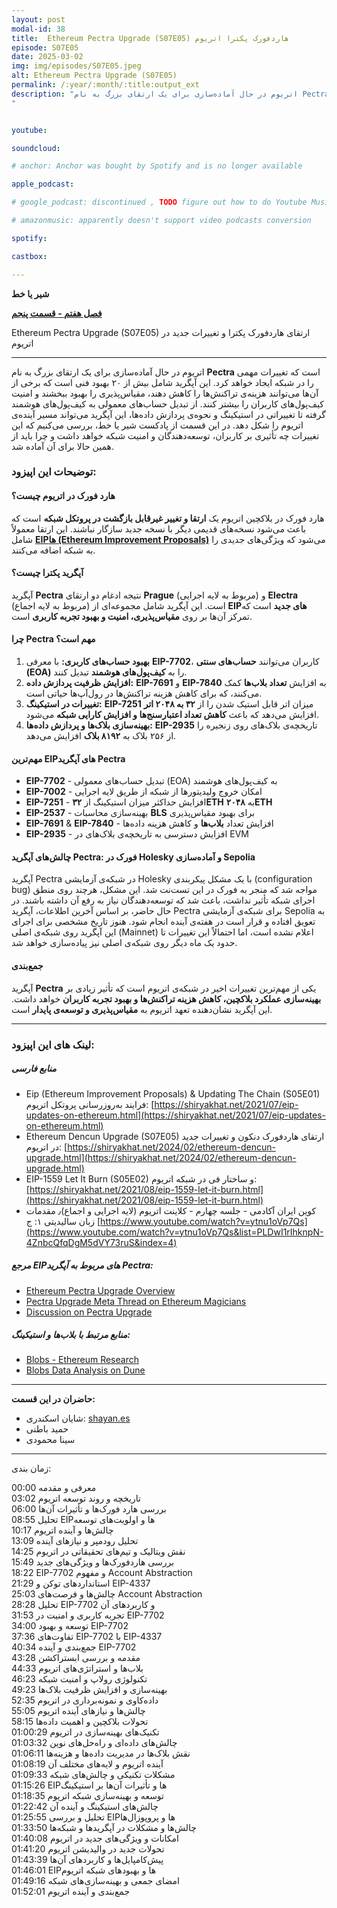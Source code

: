 ```yaml
---
layout: post
modal-id: 38
title:  Ethereum Pectra Upgrade (S07E05) هاردفورک پکترا اتریوم
episode: S07E05
date: 2025-03-02
img: img/episodes/S07E05.jpeg
alt: Ethereum Pectra Upgrade (S07E05)
permalink: /:year/:month/:title:output_ext
description: "اتریوم در حال آماده‌سازی برای یک ارتقای بزرگ به نام Pectra است که تغییرات مهمی را در شبکه ایجاد خواهد کرد. از تبدیل حساب‌های معمولی به کیف‌پول‌های هوشمند گرفته تا تغییراتی در استیکینگ و نحوه‌ی پردازش داده‌ها، این آپگرید می‌تواند مسیر آینده‌ی اتریوم را شکل دهد. در این قسمت از پادکست شیر یا خط، بررسی می‌کنیم که این تغییرات چه تأثیری بر کاربران، توسعه‌دهندگان و امنیت شبکه خواهد داشت
" 


youtube: 

soundcloud: 

# anchor: Anchor was bought by Spotify and is no longer available

apple_podcast: 

# google_podcast: discontinued , TODO figure out how to do Youtube Music

# amazonmusic: apparently doesn't support video podcasts conversion 

spotify: 

castbox: 

---
```



**شیر یا خط**

**[فصل هفتم - قسمت پنجم](https://shiryakhat.net/2025/03/ethereum-pectra-upgrade.html)**

Ethereum Pectra Upgrade (S07E05) ارتقای هاردفورک پکترا و تغییرات جدید در اتریوم


-------------------------------------------------------

اتریوم در حال آماده‌سازی برای یک ارتقای بزرگ به نام **Pectra** است که تغییرات مهمی را در شبکه ایجاد خواهد کرد. این آپگرید شامل بیش از ۲۰ بهبود فنی است که برخی از آن‌ها می‌توانند هزینه‌ی تراکنش‌ها را کاهش دهند، مقیاس‌پذیری را بهبود ببخشند و امنیت کیف‌پول‌های کاربران را بیشتر کنند. از تبدیل حساب‌های معمولی به کیف‌پول‌های هوشمند گرفته تا تغییراتی در استیکینگ و نحوه‌ی پردازش داده‌ها، این آپگرید می‌تواند مسیر آینده‌ی اتریوم را شکل دهد. در این قسمت از پادکست شیر یا خط، بررسی می‌کنیم که این تغییرات چه تأثیری بر کاربران، توسعه‌دهندگان و امنیت شبکه خواهد داشت و چرا باید از همین حالا برای آن آماده شد.


### **توضیحات این اپیزود:**

#### **هارد فورک در اتریوم چیست؟**  
هارد فورک در بلاکچین اتریوم یک **ارتقا و تغییر غیرقابل بازگشت در پروتکل شبکه** است که باعث می‌شود نسخه‌های قدیمی دیگر با نسخه جدید سازگار نباشند. این ارتقا معمولاً شامل [**EIPها (Ethereum Improvement Proposals)**](https://shiryakhat.net/2021/07/eip-updates-on-ethereum.html) می‌شود که ویژگی‌های جدیدی را به شبکه اضافه می‌کنند.  


#### **آپگرید پکترا چیست؟**  
آپگرید **Pectra** نتیجه ادغام دو ارتقای **Prague** (مربوط به لایه اجرایی) و **Electra** (مربوط به لایه اجماع) است. این آپگرید شامل مجموعه‌ای از **EIPهای جدید** است که تمرکز آن‌ها بر روی **مقیاس‌پذیری، امنیت و بهبود تجربه کاربری** است.  

#### **چرا Pectra مهم است؟**  
1. **بهبود حساب‌های کاربری:** با معرفی **EIP-7702**، کاربران می‌توانند **حساب‌های سنتی (EOA)** را به **کیف‌پول‌های هوشمند** تبدیل کنند.  
2. **افزایش ظرفیت پردازش داده:** **EIP-7691** و **EIP-7840** به افزایش **تعداد بلاب‌ها** کمک می‌کنند، که برای کاهش هزینه تراکنش‌ها در رول‌آپ‌ها حیاتی است.  
3. **تغییرات در استیکینگ:** **EIP-7251** میزان اتر قابل استیک شدن را از **۳۲ به ۲۰۴۸ اتر** افزایش می‌دهد که باعث **کاهش تعداد اعتبارسنج‌ها و افزایش کارایی شبکه** می‌شود.  
4. **بهینه‌سازی بلاک‌ها و پردازش داده‌ها:** **EIP-2935** تاریخچه‌ی بلاک‌های روی زنجیره را از ۲۵۶ بلاک به **۸۱۹۲ بلاک** افزایش می‌دهد.  

#### **مهم‌ترین EIPهای آپگرید Pectra**  
- **EIP-7702** - تبدیل حساب‌های معمولی (EOA) به کیف‌پول‌های هوشمند  
- **EIP-7002** - امکان خروج ولیدیتورها از شبکه از طریق لایه اجرایی  
- **EIP-7251** - افزایش حداکثر میزان استیکینگ از **۳۲ETH** به **۲۰۴۸ETH**  
- **EIP-2537** - بهینه‌سازی محاسبات **BLS** برای بهبود مقیاس‌پذیری  
- **EIP-7691** & **EIP-7840** - افزایش تعداد **بلاب‌ها** و کاهش هزینه داده‌ها  
- **EIP-2935** - افزایش دسترسی به تاریخچه‌ی بلاک‌های در EVM  

#### **چالش‌های آپگرید Pectra: فورک در Holesky و آماده‌سازی Sepolia** 
آپگرید Pectra در شبکه‌ی آزمایشی Holesky با یک مشکل پیکربندی (configuration bug) مواجه شد که منجر به فورک در این تست‌نت شد. این مشکل، هرچند روی منطق اجرای شبکه تأثیر نداشت، باعث شد که توسعه‌دهندگان نیاز به رفع آن داشته باشند. در حال حاضر، بر اساس آخرین اطلاعات، آپگرید Pectra برای شبکه‌ی آزمایشی Sepolia به تعویق افتاده و قرار است در هفته‌ی آینده انجام شود. هنوز تاریخ مشخصی برای اجرای این آپگرید روی شبکه‌ی اصلی (Mainnet) اعلام نشده است، اما احتمالاً این تغییرات تا حدود یک ماه دیگر روی شبکه‌ی اصلی نیز پیاده‌سازی خواهد شد.

#### **جمع‌بندی**  
آپگرید **Pectra** یکی از مهم‌ترین تغییرات اخیر در شبکه‌ی اتریوم است که تأثیر زیادی بر **بهینه‌سازی عملکرد بلاکچین، کاهش هزینه تراکنش‌ها و بهبود تجربه کاربران** خواهد داشت. این آپگرید نشان‌دهنده تعهد اتریوم به **مقیاس‌پذیری و توسعه‌ی پایدار** است.  

---

### **لینک های این اپیزود:**
##### منابع فارسی
- Eip (Ethereum Improvement Proposals) & Updating The Chain (S05E01)
 فرایند به‌روز‌رسانی پروتکل اتریوم: [https://shiryakhat.net/2021/07/eip-updates-on-ethereum.html](https://shiryakhat.net/2021/07/eip-updates-on-ethereum.html)
- Ethereum Dencun Upgrade (S07E05) ارتقای هاردفورک دنکون و تغییرات جدید در اتریوم: [https://shiryakhat.net/2024/02/ethereum-dencun-upgrade.html](https://shiryakhat.net/2024/02/ethereum-dencun-upgrade.html)
- EIP-1559 Let It Burn (S05E02)  و ساختار فی در شبکه اتریوم: [https://shiryakhat.net/2021/08/eip-1559-let-it-burn.html](https://shiryakhat.net/2021/08/eip-1559-let-it-burn.html)
- کوین ایران آکادمی - جلسه چهارم - کلاینت اتریوم (لایه اجرایی و اجماع)٫ مقدمات زبان سالیدیتی ۱: ج [https://www.youtube.com/watch?v=ytnu1oVp7Qs](https://www.youtube.com/watch?v=ytnu1oVp7Qs&list=PLDwI1rIhknpN-4ZnbcQfqDgM5dVY73ruS&index=4)


##### **مرجع EIPهای مربوط به آپگرید Pectra:**  
- [Ethereum Pectra Upgrade Overview](https://eipsinsight.com/pectra)  
- [Pectra Upgrade Meta Thread on Ethereum Magicians](https://ethereum-magicians.org/t/pectra-network-upgrade-meta-thread/16809)  
- [Discussion on Pectra Upgrade](https://x.com/letsgetonchain/status/1888976123502940277)  


##### **منابع مرتبط با بلاب‌ها و استیکینگ:**  
- [Blobs - Ethereum Research](https://ethresear.ch/t/block-arrivals-home-stakers-bumping-the-blob-count/21096)  
- [Blobs Data Analysis on Dune](https://dune.com/hildobby/blobs)  

---


**حاضران در این قسمت:**

* شایان اسکندری: [shayan.es](https://shayan.es)  
* حمید باطنی
* سینا محمودی



-----------------------------------------------------------------------
زمان بندی:


00:00 معرفی و مقدمه  
03:02 تاریخچه و روند توسعه اتریوم  
06:00 بررسی هارد فورک‌ها و تأثیرات آن‌ها  
08:55 تحلیل EIPها و اولویت‌های توسعه  
10:17 چالش‌ها و آینده اتریوم  
13:09 تحلیل رودمپر و نیازهای آینده  
14:25 نقش ویتالیک و تیم‌های تحقیقاتی در اتریوم  
15:49 بررسی هاردفورک‌ها و ویژگی‌های جدید  
18:22 EIP-7702 و مفهوم Account Abstraction  
21:29 استانداردهای توکن و EIP-4337  
25:03 چالش‌ها و فرصت‌های Account Abstraction  
28:28 تحلیل EIP-7702 و کاربردهای آن  
31:53 تجربه کاربری و امنیت در EIP-7702  
34:00 توسعه و بهبود EIP-7702  
37:36 تفاوت‌های EIP-7702 با EIP-4337  
40:34 جمع‌بندی و آینده EIP-7702  
43:28 مقدمه و بررسی ابستراکشن  
44:33 بلاب‌ها و استراتژی‌های اتریوم  
46:23 تکنولوژی رولاپ و امنیت شبکه  
49:23 بهینه‌سازی و افزایش ظرفیت بلاک‌ها  
52:35 داده‌کاوی و نمونه‌برداری در اتریوم  
55:05 چالش‌ها و نیازهای آینده اتریوم  
58:15 تحولات بلاکچین و اهمیت داده‌ها  
01:00:29 تکنیک‌های بهینه‌سازی در اتریوم  
01:03:32 چالش‌های داده‌ای و راه‌حل‌های نوین  
01:06:11 نقش بلاک‌ها در مدیریت داده‌ها و هزینه‌ها  
01:08:19 آینده اتریوم و لایه‌های مختلف آن  
01:09:33 مشکلات تکنیکی و چالش‌های شبکه  
01:15:26 EIPها و تأثیرات آن‌ها بر استیکینگ  
01:18:35 توسعه و بهینه‌سازی شبکه اتریوم  
01:22:42 چالش‌های استیکینگ و آینده آن  
01:25:55 تحلیل و بررسی EIPها و پروپوزال‌ها  
01:33:50 چالش‌ها و مشکلات در آپگریدها و شبکه‌ها  
01:40:08 امکانات و ویژگی‌های جدید در اتریوم  
01:41:20 تحولات جدید در والیدیشن اتریوم  
01:43:39 پیش‌کامپایل‌ها و کاربردهای آن‌ها  
01:46:01 EIPها و بهبودهای شبکه اتریوم  
01:49:16 امضای جمعی و بهینه‌سازی‌های شبکه  
01:52:01 جمع‌بندی و آینده اتریوم  
